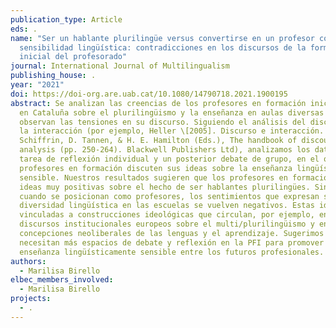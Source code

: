 ```yaml
---
publication_type: Article
eds: .
name: "Ser un hablante plurilingüe versus convertirse en un profesor con
  sensibilidad lingüística: contradicciones en los discursos de la formación
  inicial del profesorado"
journal: International Journal of Multilingualism
publishing_house: .
year: "2021"
doi: https://doi-org.are.uab.cat/10.1080/14790718.2021.1900195
abstract: Se analizan las creencias de los profesores en formación inicial (PFI)
  en Cataluña sobre el plurilingüismo y la enseñanza en aulas diversas y se
  observan las tensiones en su discurso. Siguiendo el análisis del discurso en
  la interacción (por ejemplo, Heller \[2005]. Discurso e interacción. En D.
  Schiffrin, D. Tannen, & H. E. Hamilton (Eds.), The handbook of discourse
  analysis (pp. 250-264). Blackwell Publishers Ltd), analizamos los datos de una
  tarea de reflexión individual y un posterior debate de grupo, en el que los
  profesores en formación discuten sus ideas sobre la enseñanza lingüísticamente
  sensible. Nuestros resultados sugieren que los profesores en formación tienen
  ideas muy positivas sobre el hecho de ser hablantes plurilingües. Sin embargo,
  cuando se posicionan como profesores, los sentimientos que expresan sobre la
  diversidad lingüística en las escuelas se vuelven negativos. Estas ideas están
  vinculadas a construcciones ideológicas que circulan, por ejemplo, en los
  discursos institucionales europeos sobre el multi/plurilingüismo y en las
  concepciones neoliberales de las lenguas y el aprendizaje. Sugerimos que se
  necesitan más espacios de debate y reflexión en la PFI para promover una
  enseñanza lingüísticamente sensible entre los futuros profesionales.
authors:
  - Marilisa Birello
elbec_members_involved:
  - Marilisa Birello
projects:
  - .
---
```

